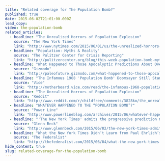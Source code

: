 ```yaml
---
title: "Related coverage for The Population Bomb?"
published: true
date: 2015-06-02T21:01:00.000Z
lead_copy:
video: the-population-bomb
related_articles:
  - headline: "The Unrealized Horrors of Population Explosion"
    source: "The New York Times"
    link: "http://www.nytimes.com/2015/06/01/us/the-unrealized-horrors-of-population-explosion.html"
  - headline: "Population: Myths & Reality"
    source: "The Pulitzer Center for Crisis Reporting"
    link: "http://pulitzercenter.org/blog/this-week-population-bomb-myths-reality-family-planning-maternal-health"
  - headline: "What Happened to Those Apocalyptic Predictions About Overpopulation?"
    source: "Gizmodo"
    link: "http://paleofuture.gizmodo.com/what-happened-to-those-apocalyptic-predictions-about-ov-1708156528"
  - headline: "The Infamous 1968 'Population Bomb' Doomsayer Still Stands by His Claim"
    source: "Vice"
    link: "http://motherboard.vice.com/read/the-infamous-1968-population-bomb-doomsayer-still-stands-by-his-claim"
  - headline: "The Unrealized Horrors of Population Explosion"
    source: "Reddit"
    link: "http://www.reddit.com/r/childfree/comments/3828ko/the_unrealized_horrors_of_population_explosion/"
  - headline: "WHATEVER HAPPENED TO THE “POPULATION BOMB”?"
    source: "Power Line"
    link: "http://www.powerlineblog.com/archives/2015/06/whatever-happened-to-the-population-bomb.php"
  - headline: "'The New York Times' admits the progressive prediction made 30 years ago completely wrong"
    source: "Glenn Beck"
    link: "http://www.glennbeck.com/2015/06/02/the-new-york-times-admits-the-progressive-prediction-made-30-years-ago-completely-wrong/?utm_source=glennbeck&utm_medium=contentcopy_link"
  - headline: "What the New York Times Didn’t Learn from Paul Ehrlich’s Population Bomb Fizzle"
    source: "The Federalist"
    link: "http://thefederalist.com/2015/06/04/what-the-new-york-times-didnt-learn-from-paul-ehrlichs-population-bomb-fizzle/"
hide_content: true
slug: related-coverage-for-the-population-bomb
---
```


